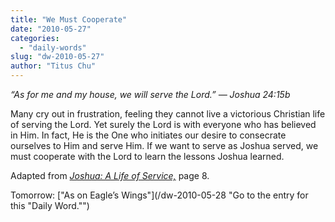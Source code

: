 ```yaml
---
title: "We Must Cooperate"
date: "2010-05-27"
categories: 
  - "daily-words"
slug: "dw-2010-05-27"
author: "Titus Chu"
---
```


_“As for me and my house, we will serve the Lord.” — Joshua 24:15b_

Many cry out in frustration, feeling they cannot live a victorious Christian life of serving the Lord. Yet surely the Lord is with everyone who has believed in Him. In fact, He is the One who initiates our desire to consecrate ourselves to Him and serve Him. If we want to serve as Joshua served, we must cooperate with the Lord to learn the lessons Joshua learned.

Adapted from [_Joshua: A Life of Service,_](/book-joshua/ "Go to the listing for this book.") page 8.

Tomorrow: ["As on Eagle’s Wings"](/dw-2010-05-28 "Go to the entry for this "Daily Word."")
